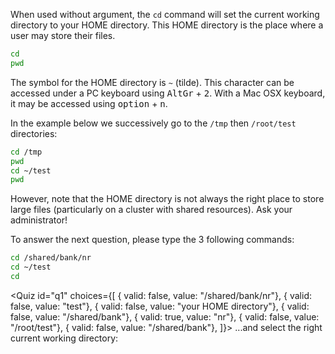 <script>
import Quiz from "$components/Quiz.svelte";
</script>

When used without argument, the `cd` command will set the current working directory to your HOME directory.
This HOME directory is the place where a user may store their files.

```bash
cd
pwd
```

The symbol for the HOME directory is `~` (tilde). This character can be accessed under a PC keyboard using <kbd>AltGr</kbd> + <kbd>2</kbd>. With a Mac OSX keyboard, it may be accessed using <kbd>option</kbd> + <kbd>n</kbd>.

In the example below we successively go to the `/tmp` then `/root/test` directories:

```bash
cd /tmp
pwd
cd ~/test
pwd
```

However, note that the HOME directory is not always the right place to store large files (particularly on a cluster with shared resources).
Ask your administrator!

To answer the next question, please type the 3 following commands:

```bash
cd /shared/bank/nr
cd ~/test
cd
```

<Quiz id="q1" choices={[ { valid: false, value: "/shared/bank/nr"},
{ valid: false, value: "test"},
{ valid: false, value: "your HOME directory"},
{ valid: false, value: "/shared/bank"},
{ valid: true, value: "nr"},
{ valid: false, value: "/root/test"},
{ valid: false, value: "/shared/bank"}, ]}>
<span slot="prompt">
...and select the right current working directory:
</span>
</Quiz>
